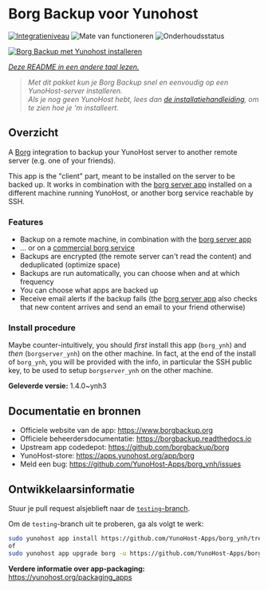 <!--
NB: Deze README is automatisch gegenereerd door <https://github.com/YunoHost/apps/tree/master/tools/readme_generator>
Hij mag NIET handmatig aangepast worden.
-->

# Borg Backup voor Yunohost

[![Integratieniveau](https://apps.yunohost.org/badge/integration/borg)](https://ci-apps.yunohost.org/ci/apps/borg/)
![Mate van functioneren](https://apps.yunohost.org/badge/state/borg)
![Onderhoudsstatus](https://apps.yunohost.org/badge/maintained/borg)

[![Borg Backup met Yunohost installeren](https://install-app.yunohost.org/install-with-yunohost.svg)](https://install-app.yunohost.org/?app=borg)

*[Deze README in een andere taal lezen.](./ALL_README.md)*

> *Met dit pakket kun je Borg Backup snel en eenvoudig op een YunoHost-server installeren.*  
> *Als je nog geen YunoHost hebt, lees dan [de installatiehandleiding](https://yunohost.org/install), om te zien hoe je 'm installeert.*

## Overzicht

A [Borg](https://borgbackup.readthedocs.io/en/stable/index.html#what-is-borgbackup) integration to backup your YunoHost server to another remote server (e.g. one of your friends).

This app is the "client" part, meant to be installed on the server to be backed up. It works in combination with the [borg server app](https://apps.yunohost.org/app/borgserver) installed on a different machine running YunoHost, or another borg service reachable by SSH.

### Features

- Backup on a remote machine, in combination with the [borg server app](https://apps.yunohost.org/app/borgserver)
- ... or on a [commercial borg service](https://www.borgbackup.org/support/commercial.html)
- Backups are encrypted (the remote server can't read the content) and deduplicated (optimize space)
- Backups are run automatically, you can choose when and at which frequency
- You can choose what apps are backed up
- Receive email alerts if the backup fails (the [borg server app](https://apps.yunohost.org/app/borgserver) also checks that new content arrives and send an email to your friend otherwise)

### Install procedure

Maybe counter-intuitively, you should *first* install this app (`borg_ynh`) and *then* (`borgserver_ynh`) on the other machine. In fact, at the end of the install of `borg_ynh`, you will be provided with the info, in particular the SSH public key, to be used to setup `borgserver_ynh` on the other machine.


**Geleverde versie:** 1.4.0~ynh3
## Documentatie en bronnen

- Officiele website van de app: <https://www.borgbackup.org>
- Officiele beheerdersdocumentatie: <https://borgbackup.readthedocs.io>
- Upstream app codedepot: <https://github.com/borgbackup/borg>
- YunoHost-store: <https://apps.yunohost.org/app/borg>
- Meld een bug: <https://github.com/YunoHost-Apps/borg_ynh/issues>

## Ontwikkelaarsinformatie

Stuur je pull request alsjeblieft naar de [`testing`-branch](https://github.com/YunoHost-Apps/borg_ynh/tree/testing).

Om de `testing`-branch uit te proberen, ga als volgt te werk:

```bash
sudo yunohost app install https://github.com/YunoHost-Apps/borg_ynh/tree/testing --debug
of
sudo yunohost app upgrade borg -u https://github.com/YunoHost-Apps/borg_ynh/tree/testing --debug
```

**Verdere informatie over app-packaging:** <https://yunohost.org/packaging_apps>
